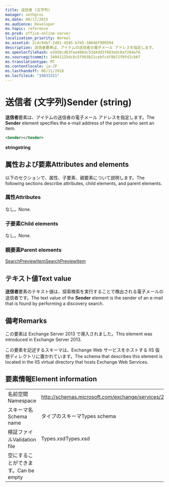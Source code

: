 ```yaml
---
title: 送信者 (文字列)
manager: sethgros
ms.date: 09/17/2015
ms.audience: Developer
ms.topic: reference
ms.prod: office-online-server
localization_priority: Normal
ms.assetid: 2c4c94b7-2d81-4585-b7b5-38646f990594
description: 送信者要素は、アイテムの送信者の電子メール アドレスを指定します。
ms.openlocfilehash: e3958cd63fae406dc53d4dd3f603edc0af284ef6
ms.sourcegitcommit: 34041125dc8c5f993b21cebfc4f8b72f0fd2cb6f
ms.translationtype: MT
ms.contentlocale: ja-JP
ms.lasthandoff: 06/11/2018
ms.locfileid: "19833321"
---
```

# <a name="sender-string"></a><span data-ttu-id="a1824-103">送信者 (文字列)</span><span class="sxs-lookup"><span data-stu-id="a1824-103">Sender (string)</span></span>

<span data-ttu-id="a1824-104">**送信者**要素は、アイテムの送信者の電子メール アドレスを指定します。</span><span class="sxs-lookup"><span data-stu-id="a1824-104">The **Sender** element specifies the e-mail address of the person who sent an item.</span></span> 
  
```XML
<Sender></Sender>
```

 <span data-ttu-id="a1824-105">**string**</span><span class="sxs-lookup"><span data-stu-id="a1824-105">**string**</span></span>
## <a name="attributes-and-elements"></a><span data-ttu-id="a1824-106">属性および要素</span><span class="sxs-lookup"><span data-stu-id="a1824-106">Attributes and elements</span></span>

<span data-ttu-id="a1824-107">以下のセクションで、属性、子要素、親要素について説明します。</span><span class="sxs-lookup"><span data-stu-id="a1824-107">The following sections describe attributes, child elements, and parent elements.</span></span>
  
### <a name="attributes"></a><span data-ttu-id="a1824-108">属性</span><span class="sxs-lookup"><span data-stu-id="a1824-108">Attributes</span></span>

<span data-ttu-id="a1824-109">なし。</span><span class="sxs-lookup"><span data-stu-id="a1824-109">None.</span></span>
  
### <a name="child-elements"></a><span data-ttu-id="a1824-110">子要素</span><span class="sxs-lookup"><span data-stu-id="a1824-110">Child elements</span></span>

<span data-ttu-id="a1824-111">なし。</span><span class="sxs-lookup"><span data-stu-id="a1824-111">None.</span></span>
  
### <a name="parent-elements"></a><span data-ttu-id="a1824-112">親要素</span><span class="sxs-lookup"><span data-stu-id="a1824-112">Parent elements</span></span>

[<span data-ttu-id="a1824-113">SearchPreviewItem</span><span class="sxs-lookup"><span data-stu-id="a1824-113">SearchPreviewItem</span></span>](searchpreviewitem.md)
  
## <a name="text-value"></a><span data-ttu-id="a1824-114">テキスト値</span><span class="sxs-lookup"><span data-stu-id="a1824-114">Text value</span></span>

<span data-ttu-id="a1824-115">**送信者**要素のテキスト値は、探索検索を実行することで検出される電子メールの送信者です。</span><span class="sxs-lookup"><span data-stu-id="a1824-115">The text value of the **Sender** element is the sender of an e-mail that is found by performing a discovery search.</span></span> 
  
## <a name="remarks"></a><span data-ttu-id="a1824-116">備考</span><span class="sxs-lookup"><span data-stu-id="a1824-116">Remarks</span></span>

<span data-ttu-id="a1824-117">この要素は Exchange Server 2013 で導入されました。</span><span class="sxs-lookup"><span data-stu-id="a1824-117">This element was introduced in Exchange Server 2013.</span></span>
  
<span data-ttu-id="a1824-118">この要素を記述するスキーマは、Exchange Web サービスをホストする IIS 仮想ディレクトリに置かれています。</span><span class="sxs-lookup"><span data-stu-id="a1824-118">The schema that describes this element is located in the IIS virtual directory that hosts Exchange Web Services.</span></span>
  
## <a name="element-information"></a><span data-ttu-id="a1824-119">要素情報</span><span class="sxs-lookup"><span data-stu-id="a1824-119">Element information</span></span>

|||
|:-----|:-----|
|<span data-ttu-id="a1824-120">名前空間</span><span class="sxs-lookup"><span data-stu-id="a1824-120">Namespace</span></span>  <br/> |http://schemas.microsoft.com/exchange/services/2006/types  <br/> |
|<span data-ttu-id="a1824-121">スキーマ名</span><span class="sxs-lookup"><span data-stu-id="a1824-121">Schema name</span></span>  <br/> |<span data-ttu-id="a1824-122">タイプのスキーマ</span><span class="sxs-lookup"><span data-stu-id="a1824-122">Types schema</span></span>  <br/> |
|<span data-ttu-id="a1824-123">検証ファイル</span><span class="sxs-lookup"><span data-stu-id="a1824-123">Validation file</span></span>  <br/> |<span data-ttu-id="a1824-124">Types.xsd</span><span class="sxs-lookup"><span data-stu-id="a1824-124">Types.xsd</span></span>  <br/> |
|<span data-ttu-id="a1824-125">空にすることができます。</span><span class="sxs-lookup"><span data-stu-id="a1824-125">Can be empty</span></span>  <br/> ||
   

